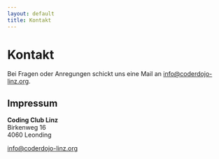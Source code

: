 ```yaml
---
layout: default
title: Kontakt
---
```


# Kontakt #

Bei Fragen oder Anregungen schickt uns eine Mail an [info@coderdojo-linz.org](mailto:info@coderdojo-linz.org).

## Impressum ##

**Coding Club Linz<br />**
Birkenweg 16<br />
4060 Leonding

[info@coderdojo-linz.org](mailto:info@coderdojo-linz.org)